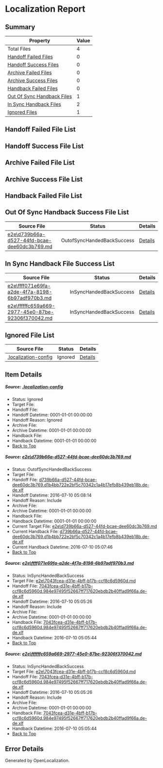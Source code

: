 # <a name='report-top'></a> Localization Report

## Summary
 Property | Value 
 -------- | ----- 
 Total Files | 4
[ Handoff Failed Files ](#handoff-failed-list)| 0
[ Handoff Success Files ](#handoff-success-list)| 0
[ Archive Failed Files ](#archive-failed-list)| 0
[ Archive Success Files ](#archive-success-list)| 0
[ Handback Failed Files ](#handback-failed-list)| 0
[ Out Of Sync Handback Files ](#outofsync-handback-success-list)| 1
[ In Sync Handback Files ](#insync-handback-success-list)| 2
[ Ignored Files ](#ignored-list)| 1

## <a name='handoff-failed-list'></a> Handoff Failed File List

## <a name='handoff-success-list'></a> Handoff Success File List

## <a name='archive-failed-list'></a> Archive Failed File List

## <a name='archive-success-list'></a> Archive Success File List

## <a name='handback-failed-list'></a> Handback Failed File List

## <a name='outofsync-handback-success-list'></a> Out Of Sync Handback Success File List
 Source File | Status | Details 
 ----------- | ------ | ------- 
 [e2e\d739b66a-d527-44fd-bcae-dee60dc3b769.md](https://github.com/OpenLocalizationTestOrg/oltest/blob/a58fc8c1291b9d20ba15ee4638e1f5d040ce51c2/e2e/d739b66a-d527-44fd-bcae-dee60dc3b769.md) | OutofSyncHandedBackSuccess | [Details](#7b7d781745a0d0a5b3ddd635519b5d506ee28eaf1)

## <a name='insync-handback-success-list'></a> In Sync Handback File Success List
 Source File | Status | Details 
 ----------- | ------ | ------- 
 [e2e\ffff071e69fa-a2de-4f7a-8198-6b97adf970b3.md](https://github.com/OpenLocalizationTestOrg/oltest/blob/3b51ec48a05dee1e9bd5f0d272b09d6abecde907/e2e/ffff071e69fa-a2de-4f7a-8198-6b97adf970b3.md) | InSyncHandedBackSuccess | [Details](#ec1fea08c2b2b06c1316836fa184777fba63f9a32)
 [e2e\ffffffc659a669-2977-45e0-87be-92306f370042.md](https://github.com/OpenLocalizationTestOrg/oltest/blob/a58fc8c1291b9d20ba15ee4638e1f5d040ce51c2/e2e/ffffffc659a669-2977-45e0-87be-92306f370042.md) | InSyncHandedBackSuccess | [Details](#ec1fea08c2b2b06c1316836fa184777fba63f9a33)

## <a name='ignored-list'></a> Ignored File List
 Source File | Status | Details 
 ----------- | ------ | ------- 
 [.localization-config](https://github.com/OpenLocalizationTestOrg/oltest/blob/a58fc8c1291b9d20ba15ee4638e1f5d040ce51c2/.localization-config) | Ignored | [Details](#3d4f252ac210baf56311d7e97dcc2db10974dbd20)

## Item Details
##### <a name='3d4f252ac210baf56311d7e97dcc2db10974dbd20'></a> Source: [.localization-config](https://github.com/OpenLocalizationTestOrg/oltest/blob/a58fc8c1291b9d20ba15ee4638e1f5d040ce51c2/.localization-config)
* Status: Ignored
* Target File: 
* Handoff File: 
* Handoff Datetime: 0001-01-01 00:00:00
* Handoff Reason: Ignored
* Archive File: 
* Archive Datetime: 0001-01-01 00:00:00
* Handback File: 
* Handback Datetime: 0001-01-01 00:00:00
* [Back to Top](#report-top)

##### <a name='7b7d781745a0d0a5b3ddd635519b5d506ee28eaf1'></a> Source: [e2e\d739b66a-d527-44fd-bcae-dee60dc3b769.md](https://github.com/OpenLocalizationTestOrg/oltest/blob/a58fc8c1291b9d20ba15ee4638e1f5d040ce51c2/e2e/d739b66a-d527-44fd-bcae-dee60dc3b769.md)
* Status: OutofSyncHandedBackSuccess
* Target File: 
* Handoff File: [d739b66a-d527-44fd-bcae-dee60dc3b769.d1b4bb722e2bf5c70342c1a4b17efb8b439eb18b.de-de.xlf](https://github.com/OpenLocalizationTestOrg/olhandoff-e2e/blob/687c3cc66d9b19220f6a63510b2a6c1f9d8fd3b6/ol-handoff/OpenLocalizationTestOrg/oltest-dede-fly/ci/ht/d739b66a-d527-44fd-bcae-dee60dc3b769.d1b4bb722e2bf5c70342c1a4b17efb8b439eb18b.de-de.xlf)
* Handoff Datetime: 2016-07-10 05:08:14
* Handoff Reason: Include
* Archive File: 
* Archive Datetime: 0001-01-01 00:00:00
* Handback File: 
* Handback Datetime: 0001-01-01 00:00:00
* Current Target File: [e2e\d739b66a-d527-44fd-bcae-dee60dc3b769.md](https://github.com/OpenLocalizationTestOrg/oltest-dede-fly/blob/895e9b8a0e88a67623de39dc3983992a68a2fdf1/e2e/d739b66a-d527-44fd-bcae-dee60dc3b769.md)
* Current Handback File: [d739b66a-d527-44fd-bcae-dee60dc3b769.d1b4bb722e2bf5c70342c1a4b17efb8b439eb18b.de-de.xlf](https://github.com/OpenLocalizationTestOrg/olhandback-e2e/blob/19e2b7e0abe44db17ba3b1992e1d89b95ee397d2/ol-handback/OpenLocalizationTestOrg/oltest-dede-fly/ci/ht/d739b66a-d527-44fd-bcae-dee60dc3b769.d1b4bb722e2bf5c70342c1a4b17efb8b439eb18b.de-de.xlf)
* Current Handback Datetime: 2016-07-10 05:07:46
* [Back to Top](#report-top)

##### <a name='ec1fea08c2b2b06c1316836fa184777fba63f9a32'></a> Source: [e2e\ffff071e69fa-a2de-4f7a-8198-6b97adf970b3.md](https://github.com/OpenLocalizationTestOrg/oltest/blob/3b51ec48a05dee1e9bd5f0d272b09d6abecde907/e2e/ffff071e69fa-a2de-4f7a-8198-6b97adf970b3.md)
* Status: InSyncHandedBackSuccess
* Target File: [e2e\7043fcea-d31e-4bff-b17b-ccf8c6d5960d.md](https://github.com/OpenLocalizationTestOrg/oltest-dede-fly/blob/341a24d28fadd0bc83267e38d805865892dc6945/e2e/7043fcea-d31e-4bff-b17b-ccf8c6d5960d.md)
* Handoff File: [7043fcea-d31e-4bff-b17b-ccf8c6d5960d.984e97495f52667ff717620ebdb2b40ffad9f66a.de-de.xlf](https://github.com/OpenLocalizationTestOrg/olhandoff-e2e/blob/a52574ee5aefe43b98c765d89bdb316f530fa632/ol-handoff/OpenLocalizationTestOrg/oltest-dede-fly/ci/ht/7043fcea-d31e-4bff-b17b-ccf8c6d5960d.984e97495f52667ff717620ebdb2b40ffad9f66a.de-de.xlf)
* Handoff Datetime: 2016-07-10 05:05:26
* Handoff Reason: Include
* Archive File: 
* Archive Datetime: 0001-01-01 00:00:00
* Handback File: [7043fcea-d31e-4bff-b17b-ccf8c6d5960d.984e97495f52667ff717620ebdb2b40ffad9f66a.de-de.xlf](https://github.com/OpenLocalizationTestOrg/olhandback-e2e/blob/6b70a3ceb33e53128cd9f5c8de5e9dab2f11b244/ol-handback/OpenLocalizationTestOrg/oltest-dede-fly/ci/ht/7043fcea-d31e-4bff-b17b-ccf8c6d5960d.984e97495f52667ff717620ebdb2b40ffad9f66a.de-de.xlf)
* Handback Datetime: 2016-07-10 05:05:44
* [Back to Top](#report-top)

##### <a name='ec1fea08c2b2b06c1316836fa184777fba63f9a33'></a> Source: [e2e\ffffffc659a669-2977-45e0-87be-92306f370042.md](https://github.com/OpenLocalizationTestOrg/oltest/blob/a58fc8c1291b9d20ba15ee4638e1f5d040ce51c2/e2e/ffffffc659a669-2977-45e0-87be-92306f370042.md)
* Status: InSyncHandedBackSuccess
* Target File: [e2e\7043fcea-d31e-4bff-b17b-ccf8c6d5960d.md](https://github.com/OpenLocalizationTestOrg/oltest-dede-fly/blob/341a24d28fadd0bc83267e38d805865892dc6945/e2e/7043fcea-d31e-4bff-b17b-ccf8c6d5960d.md)
* Handoff File: [7043fcea-d31e-4bff-b17b-ccf8c6d5960d.984e97495f52667ff717620ebdb2b40ffad9f66a.de-de.xlf](https://github.com/OpenLocalizationTestOrg/olhandoff-e2e/blob/a52574ee5aefe43b98c765d89bdb316f530fa632/ol-handoff/OpenLocalizationTestOrg/oltest-dede-fly/ci/ht/7043fcea-d31e-4bff-b17b-ccf8c6d5960d.984e97495f52667ff717620ebdb2b40ffad9f66a.de-de.xlf)
* Handoff Datetime: 2016-07-10 05:05:26
* Handoff Reason: Include
* Archive File: 
* Archive Datetime: 0001-01-01 00:00:00
* Handback File: [7043fcea-d31e-4bff-b17b-ccf8c6d5960d.984e97495f52667ff717620ebdb2b40ffad9f66a.de-de.xlf](https://github.com/OpenLocalizationTestOrg/olhandback-e2e/blob/6b70a3ceb33e53128cd9f5c8de5e9dab2f11b244/ol-handback/OpenLocalizationTestOrg/oltest-dede-fly/ci/ht/7043fcea-d31e-4bff-b17b-ccf8c6d5960d.984e97495f52667ff717620ebdb2b40ffad9f66a.de-de.xlf)
* Handback Datetime: 2016-07-10 05:05:44
* [Back to Top](#report-top)


## Error Details

Generated by OpenLocalization.
